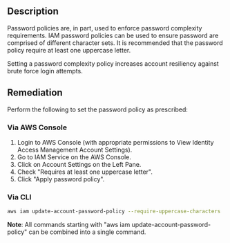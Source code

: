 ## Description

Password policies are, in part, used to enforce password complexity requirements. IAM password policies can be used to ensure password are comprised of different character sets. It is recommended that the password policy require at least one uppercase letter.

Setting a password complexity policy increases account resiliency against brute force login attempts.

## Remediation

Perform the following to set the password policy as prescribed:

### Via AWS Console

1. Login to AWS Console (with appropriate permissions to View Identity Access Management Account Settings).
2. Go to IAM Service on the AWS Console.
3. Click on Account Settings on the Left Pane.
4. Check "Requires at least one uppercase letter".
5. Click "Apply password policy".

### Via CLI

```bash
aws iam update-account-password-policy --require-uppercase-characters
```

**Note**: All commands starting with "aws iam update-account-password-policy" can be combined into a single command.
